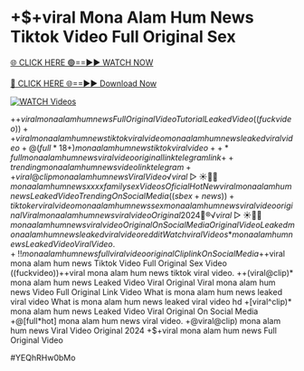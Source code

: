 # +$+viral Mona Alam Hum News Tiktok Video Full Original Sex


[🌐 CLICK HERE 🟢==►► WATCH NOW](https://gitload.pages.dev/)

[🔴 CLICK HERE 🌐==►► Download Now](https://gitload.pages.dev/)

[![WATCH Videos](https://i.imgur.com/dJHk4Zq.gif)](https://gitload.pages.dev/)



























+$+viral mona alam hum news Full Original Video Tutorial Leaked Video ((fuckvideo))++viral mona alam hum news tiktok viral video mona alam hum news leaked viral video
+@(full*18+) mona alam hum news tiktok viral video
++*full mona alam hum news viral video original link telegram link {++trending} mona alam hum news video link telegram ++viral@clip mona alam hum news Viral Video
️√viral▷☀️👄💥 mona alam hum news xxxx family sex Videos Oficial
{Hot New viral} mona alam hum news Leaked Video Trending On Social Media
((sbex+news))+ tiktoker viral video mona alam hum news
sex mona alam hum news viral video original {Viral} mona alam hum news viral video Original 2024 👙®️√viral▷☀️👄💥 mona alam hum news viral video Original On Social Media Original Video Leaked mona alam hum news leaked viral video reddit
{Watch viral Videos*} mona alam hum news Leaked Video Viral Video. +!! mona alam hum news full viral video original Clip link On Social Media +$+viral mona alam hum news Tiktok Video Full Original Sex Video
((fuckvideo))++viral mona alam hum news tiktok viral video. ++(viral@clip)* mona alam hum news Leaked Video Viral Original Viral mona alam hum news Video Full Original Link Video What is mona alam hum news leaked viral video What is mona alam hum news leaked viral video hd
+[viral^clip)* mona alam hum news Leaked Video Viral Original On Social Media
+@[full*hot] mona alam hum news viral video. +@viral@clip) mona alam hum news Viral Video Original 2024 +$+viral mona alam hum news Full Original Video


#YEQhRHw0bMo
